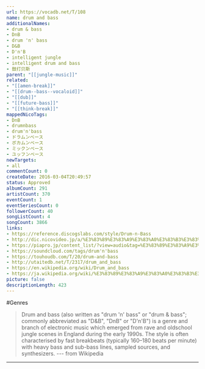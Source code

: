 ```yaml
---
url: https://vocadb.net/T/108
name: drum and bass
additionalNames: 
- drum & bass
- DnB
- drum 'n' bass
- D&B
- D'n'B
- intelligent jungle
- intelligent drum and bass
- 鼓打贝斯
parent: "[[jungle-music]]"
related:
- "[[amen-break]]"
- "[[drum--bass--vocaloid]]"
- "[[dub]]"
- "[[future-bass]]"
- "[[think-break]]"
mappedNicoTags:
- DnB
- drumnbass
- drum'n'bass
- ドラムンベース
- ボカムンベース
- ミックンベース
- ユッフンベース
newTargets:
- all
commentCount: 0
createDate: 2016-03-04T20:49:57
status: Approved
albumCount: 291
artistCount: 370
eventCount: 1
eventSeriesCount: 0
followerCount: 40
songListCount: 4
songCount: 3866
links: 
- https://reference.discogslabs.com/style/Drum-n-Bass
- http://dic.nicovideo.jp/a/%E3%83%89%E3%83%A9%E3%83%A0%E3%83%B3%E3%83%99%E3%83%BC%E3%82%B9
- https://piapro.jp/content_list/?view=audio&tag=%E3%83%89%E3%83%A9%E3%83%A0%E3%83%B3%E3%83%99%E3%83%BC%E3%82%B9
- https://soundcloud.com/tags/drum'n'bass
- https://touhoudb.com/T/20/drum-and-bass
- http://utaitedb.net/T/2317/drum_and_bass
- https://en.wikipedia.org/wiki/Drum_and_bass
- https://ja.wikipedia.org/wiki/%E3%83%89%E3%83%A9%E3%83%A0%E3%83%B3%E3%83%99%E3%83%BC%E3%82%B9
picture: false
descriptionLength: 423
---
```


#Genres

>Drum and bass (also written as "drum 'n' bass" or "drum & bass"; commonly abbreviated as "D&B", "DnB" or "D'n'B") is a genre and branch of electronic music which emerged from rave and oldschool jungle scenes in England during the early 1990s. The style is often characterised by fast breakbeats (typically 160–180 beats per minute) with heavy bass and sub-bass lines, sampled sources, and synthesizers.
>--- from Wikipedia

---

